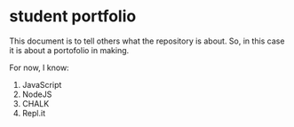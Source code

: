 # student portfolio
This document is to tell others what the repository is about. So, in this case it is about a portofolio in making.

For now, I know:

1. JavaScript
2. NodeJS
3. CHALK
4. Repl.it
